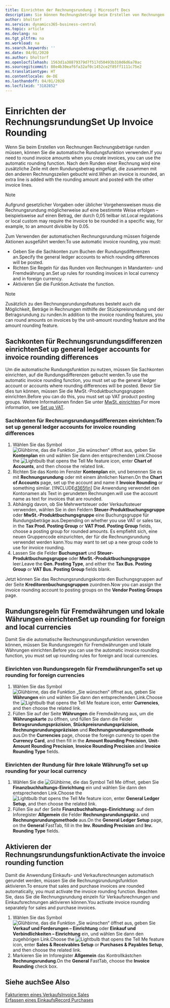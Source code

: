 ```yaml
---
title: Einrichten der Rechnungsrundung | Microsoft Docs
description: Sie können Rechnungsbeträge beim Erstellen von Rechnungen runden. Darüber hinaus muss die Rechnungsrundung möglicherweise aufgrund lokaler Vorgaben oder üblicher Vorgehensweisenauf eine bestimmte Weise erfolgen – beispielsweise auf einen Betrag, der durch 0,05 teilbar ist.
author: bholtorf
ms.service: dynamics365-business-central
ms.topic: article
ms.devlang: na
ms.tgt_pltfrm: na
ms.workload: na
ms.search.keywords: ''
ms.date: 04/01/2020
ms.author: bholtorf
ms.openlocfilehash: 1563d1a38879379d7f517d50493b310d6d6a70ac
ms.sourcegitcommit: 88e4b30eaf6fa32af0c1452ce2f85ff1111c75e2
ms.translationtype: HT
ms.contentlocale: de-DE
ms.lasthandoff: 04/01/2020
ms.locfileid: "3182852"
---
```

# <a name="set-up-invoice-rounding"></a><span data-ttu-id="49b00-104">Einrichten der Rechnungsrundung</span><span class="sxs-lookup"><span data-stu-id="49b00-104">Set Up Invoice Rounding</span></span>
<span data-ttu-id="49b00-105">Wenn Sie beim Erstellen von Rechnungen Rechnungsbeträge runden müssen, können Sie die automatische Rundungsfunktion verwenden.</span><span class="sxs-lookup"><span data-stu-id="49b00-105">If you need to round invoice amounts when you create invoices, you can use the automatic rounding function.</span></span> <span data-ttu-id="49b00-106">Nach dem Runden einer Rechnung wird eine zusätzliche Zeile mit dem Rundungsbetrag eingefügt, die zusammen mit den anderen Rechnungszeilen gebucht wird.</span><span class="sxs-lookup"><span data-stu-id="49b00-106">When an invoice is rounded, an extra line is added with the rounding amount and posted with the other invoice lines.</span></span>

> [!NOTE]  
>  <span data-ttu-id="49b00-107">Aufgrund gesetzlicher Vorgaben oder üblicher Vorgehensweisen muss die Rechnungsrundung möglicherweise auf eine bestimmte Weise erfolgen – beispielsweise auf einen Betrag, der durch 0,05 teilbar ist.</span><span class="sxs-lookup"><span data-stu-id="49b00-107">Local regulations or local custom may require the invoice to be rounded in a specific way, for example, to an amount divisible by 0.05.</span></span>  

<span data-ttu-id="49b00-108">Zum Verwenden der automatischen Rechnungsrundung müssen folgende Aktionen ausgeführt werden:</span><span class="sxs-lookup"><span data-stu-id="49b00-108">To use automatic invoice rounding, you must:</span></span>  

* <span data-ttu-id="49b00-109">Geben Sie die Sachkonten zum Buchen der Rundungsdifferenzen an.</span><span class="sxs-lookup"><span data-stu-id="49b00-109">Specify the general ledger accounts to which rounding differences will be posted.</span></span>  
* <span data-ttu-id="49b00-110">Richten Sie Regeln für das Runden von Rechnungen in Mandanten- und Fremdwährung an.</span><span class="sxs-lookup"><span data-stu-id="49b00-110">Set up rules for rounding invoices in local currency and in foreign currency.</span></span>  
* <span data-ttu-id="49b00-111">Aktivieren Sie die Funktion.</span><span class="sxs-lookup"><span data-stu-id="49b00-111">Activate the function.</span></span>  

> [!NOTE]  
>  <span data-ttu-id="49b00-112">Zusätzlich zu den Rechnungsrundungsfeatures besteht auch die Möglichkeit, Beträge in Rechnungen mithilfe der Stückpreisrundung und der Betragsrundung zu runden.</span><span class="sxs-lookup"><span data-stu-id="49b00-112">In addition to the invoice rounding features, you can round amounts on invoices by the unit-amount rounding feature and the amount rounding feature.</span></span>  

## <a name="set-up-general-ledger-accounts-for-invoice-rounding-differences"></a><span data-ttu-id="49b00-113">Sachkonten für Rechnungsrundungsdifferenzen einrichten</span><span class="sxs-lookup"><span data-stu-id="49b00-113">Set up general ledger accounts for invoice rounding differences</span></span>
<span data-ttu-id="49b00-114">Um die automatische Rundungsfunktion zu nutzen, müssen Sie Sachkonten einrichten, auf die Rundungsdifferenzen gebucht werden.</span><span class="sxs-lookup"><span data-stu-id="49b00-114">To use the automatic invoice rounding function, you must set up the general ledger account or accounts where rounding differences will be posted.</span></span> <span data-ttu-id="49b00-115">Bevor Sie dies tun können, müssen Sie die MwSt.-Produktbuchungsgruppen einrichten.</span><span class="sxs-lookup"><span data-stu-id="49b00-115">Before you can do this, you must set up VAT product posting groups.</span></span> <span data-ttu-id="49b00-116">Weitere Informationen finden Sie unter [MwSt. einrichten](finance-setup-vat.md).</span><span class="sxs-lookup"><span data-stu-id="49b00-116">For more information, see [Set up VAT](finance-setup-vat.md).</span></span>  

### <a name="to-set-up-general-ledger-accounts-for-invoice-rounding-differences"></a><span data-ttu-id="49b00-117">Sachkonten für Rechnungsrundungsdifferenzen einrichten:</span><span class="sxs-lookup"><span data-stu-id="49b00-117">To set up general ledger accounts for invoice rounding differences</span></span>  
1. <span data-ttu-id="49b00-118">Wählen Sie das Symbol ![Glühbirne, das die Funktion „Sie wünschen“ öffnet](media/ui-search/search_small.png "Was möchten Sie tun?") aus, geben Sie **Kontenplan** ein und wählen Sie dann den entsprechenden Link.</span><span class="sxs-lookup"><span data-stu-id="49b00-118">Choose the ![Lightbulb that opens the Tell Me feature](media/ui-search/search_small.png "Tell me what you want to do") icon, enter **Chart of Accounts**, and then choose the related link.</span></span>  
2. <span data-ttu-id="49b00-119">Richten Sie das Konto im Fenster **Kontenplan** ein, und benennen Sie es mit **Rechnungsrundung** oder mit einem ähnlichen Namen.</span><span class="sxs-lookup"><span data-stu-id="49b00-119">On the **Chart of Accounts** page, set up the account and name it **Invoice Rounding** or something similar.</span></span> [!INCLUDE[d365fin](includes/d365fin_md.md)] <span data-ttu-id="49b00-120">Die Anwendung verwendet den Kontonamen als Text in gerundeten Rechnungen.</span><span class="sxs-lookup"><span data-stu-id="49b00-120">will use the account name as text for invoices that are rounded.</span></span>  
3. <span data-ttu-id="49b00-121">Abhängig davon, ob Sie Mehrwertsteuer oder Verkaufssteuer verwenden, wählen Sie in den Feldern **Steuer-Produktbuchungsgruppe** oder **MwSt.-Produktbuchungsgruppe** eine Buchungsgruppe für Rundungsbeträge aus.</span><span class="sxs-lookup"><span data-stu-id="49b00-121">Depending on whether you use VAT or sales tax, in the **Tax Prod. Posting Group** or **VAT Prod. Posting Group** fields, choose a posting group for rounded amounts.</span></span> <span data-ttu-id="49b00-122">Es empfiehlt sich, eine neuen Gruppencode einzurichten, der für die Rechnungsrundung verwendet werden kann.</span><span class="sxs-lookup"><span data-stu-id="49b00-122">You may want to set up a new group code to use for invoice rounding.</span></span>
4. <span data-ttu-id="49b00-123">Lassen Sie die Felder **Buchungsart** und **Steuer-Produktbuchungsgruppe** oder **MwSt.-Produktbuchungsgruppe** leer.</span><span class="sxs-lookup"><span data-stu-id="49b00-123">Leave the **Gen. Posting Type**, and either the **Tax Bus. Posting Group** or **VAT Bus. Posting Group** fields blank.</span></span> <!-- Why do we say to leave these blank, when there are a lot of other fields we also leave blank but don't mention? -->  

<span data-ttu-id="49b00-124">Jetzt können Sie das Rechnungsrundungskonto den Buchungsgruppen auf der Seite **Kreditorenbuchungsgruppen** zuordnen.</span><span class="sxs-lookup"><span data-stu-id="49b00-124">Now you can assign the invoice rounding account to posting groups on the **Vendor Posting Groups** page.</span></span>  <!-- Why only the vendor posting groups? -->

## <a name="set-up-rounding-for-foreign-and-local-currencies"></a><span data-ttu-id="49b00-125">Rundungsregeln für Fremdwährungen und lokale Währungen einrichten</span><span class="sxs-lookup"><span data-stu-id="49b00-125">Set up rounding for foreign and local currencies</span></span>
<span data-ttu-id="49b00-126">Damit Sie die automatische Rechnungsrundungsfunktion verwenden können, müssen Sie Rundungsregeln für Fremdwährungen und lokale Währungen einrichten.</span><span class="sxs-lookup"><span data-stu-id="49b00-126">Before you can use the automatic invoice rounding function, you must set up rounding rules for foreign and local currencies.</span></span>

### <a name="to-set-up-rounding-for-foreign-currencies"></a><span data-ttu-id="49b00-127">Einrichten von Rundungsregeln für Fremdwährungen</span><span class="sxs-lookup"><span data-stu-id="49b00-127">To set up rounding for foreign currencies</span></span>  
1. <span data-ttu-id="49b00-128">Wählen Sie das Symbol ![Glühbirne, das die Funktion „Sie wünschen“ öffnet](media/ui-search/search_small.png "Was möchten Sie tun?") aus, geben Sie **Währungen** ein und wählen Sie dann den entsprechenden Link.</span><span class="sxs-lookup"><span data-stu-id="49b00-128">Choose the ![Lightbulb that opens the Tell Me feature](media/ui-search/search_small.png "Tell me what you want to do") icon, enter **Currencies**, and then choose the related link.</span></span>  
2. <span data-ttu-id="49b00-129">Füllen Sie auf der Seite **Währungen** die Fremdwährung aus, um die **Währungskarte** zu öffnen, und füllen Sie dann die Felder **Betragsrundungspräzision**, **Stückpreisrundungspräzision**, **Rechnungsrundungspräzision** und **Rechnungsrundungsmethode** aus.</span><span class="sxs-lookup"><span data-stu-id="49b00-129">On the **Currencies** page, choose the foreign currency to open the **Currency Card**, and then fill in the **Amount Rounding Precision**, **Unit-Amount Rounding Precision**, **Invoice Rounding Precision** and **Invoice Rounding Type** fields.</span></span>

### <a name="to-set-up-rounding-for-your-local-currency"></a><span data-ttu-id="49b00-130">Einrichten der Rundung für Ihre lokale Währung</span><span class="sxs-lookup"><span data-stu-id="49b00-130">To set up rounding for your local currency</span></span>
1. <span data-ttu-id="49b00-131">Wählen Sie die ![Glühbirne, die das Symbol Tell Me öffnet](media/ui-search/search_small.png "Was möchten Sie tun?"), geben Sie **Finanzbuchhaltungs-Einrichtung** ein und wählen Sie dann den entsprechenden Link.</span><span class="sxs-lookup"><span data-stu-id="49b00-131">Choose the ![Lightbulb that opens the Tell Me feature](media/ui-search/search_small.png "Tell me what you want to do") icon, enter **General Ledger Setup**, and then choose the related link.</span></span>  
2. <span data-ttu-id="49b00-132">Füllen Sie auf der Seite **Finanzbuchhaltungs-Einrichtung:** auf dem Inforegister **Allgemein** die Felder **Rechnungsrundungspräz.** und **Rechnungsrundungsmethode** aus.</span><span class="sxs-lookup"><span data-stu-id="49b00-132">On the **General Ledger Setup** page, on the **General** FastTab, fill in the **Inv. Rounding Precision** and **Inv. Rounding Type** fields.</span></span>  

## <a name="activate-the-invoice-rounding-function"></a><span data-ttu-id="49b00-133">Aktivieren der Rechnungsrundungsfunktion</span><span class="sxs-lookup"><span data-stu-id="49b00-133">Activate the invoice rounding function</span></span>  
<span data-ttu-id="49b00-134">Damit die Anwendung Einkaufs- und Verkaufsrechnungen automatisch gerundet werden, müssen Sie die Rechnungsrundungsfunktion aktivieren.</span><span class="sxs-lookup"><span data-stu-id="49b00-134">To ensure that sales and purchase invoices are rounded automatically, you must activate the invoice rounding function.</span></span> <span data-ttu-id="49b00-135">Beachten Sie, dass Sie die Rechnungsrundung einzeln für Verkaufsrechnungen und Einkaufsrechnungen aktivieren können.</span><span class="sxs-lookup"><span data-stu-id="49b00-135">You activate invoice rounding separately for sales and purchase invoices.</span></span>

1. <span data-ttu-id="49b00-136">Wählen Sie das Symbol ![Glühbirne, das die Funktion „Sie wünschen“ öffnet](media/ui-search/search_small.png "Tell Me-Funktion") aus, geben Sie **Verkauf und Forderungen – Einrichtung** oder **Einkauf und Verbindlichkeiten – Einrichtung** ein, und wählen Sie dann den zugehörigen Link.</span><span class="sxs-lookup"><span data-stu-id="49b00-136">Choose the ![Lightbulb that opens the Tell Me feature](media/ui-search/search_small.png "Tell me what you want to do") icon, enter **Sales & Receivables Setup** or **Purchases & Payables Setup**, and then choose the related link.</span></span>  
2. <span data-ttu-id="49b00-137">Markieren Sie im Inforegister **Allgemein** das Kontrollkästchen **Rechnungsrundung**.</span><span class="sxs-lookup"><span data-stu-id="49b00-137">On the **General** FastTab, choose the **Invoice Rounding** check box.</span></span>  

## <a name="see-also"></a><span data-ttu-id="49b00-138">Siehe auch</span><span class="sxs-lookup"><span data-stu-id="49b00-138">See Also</span></span>  
[<span data-ttu-id="49b00-139">Fakturieren eines Verkaufs</span><span class="sxs-lookup"><span data-stu-id="49b00-139">Invoice Sales</span></span>](sales-how-invoice-sales.md)  
[<span data-ttu-id="49b00-140">Erfassen eines Einkaufs</span><span class="sxs-lookup"><span data-stu-id="49b00-140">Record Purchases</span></span>](purchasing-how-record-purchases.md)
